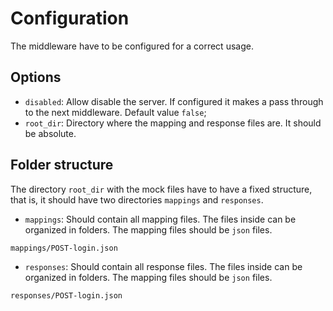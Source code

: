 # Configuration

The middleware have to be configured for a correct usage.

## Options

* `disabled`: Allow disable the server. If configured it makes a pass through to the next middleware. Default value `false`;
* `root_dir`: Directory where the mapping and response files are. It should be absolute.

## Folder structure

The directory `root_dir` with the mock files have to have a fixed structure, that is, it should have two directories `mappings` and `responses`.

* `mappings`: Should contain all mapping files. The files inside can be organized in folders. The mapping files should be `json` files.
```console
mappings/POST-login.json
```
* `responses`: Should contain all response files. The files inside can be organized in folders.  The mapping files should be `json` files.
```console
responses/POST-login.json
```
